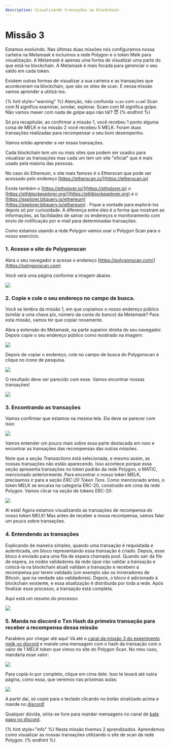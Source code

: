 ```yaml
---
description: Visualizando transações na blockchain
---
```


# Missão 3

Estamos evoluindo. Nas últimas duas missões nós configuramos nossa carteira na Metamask e incluimos a rede Polygon e o token Melk para visualização. A Metamask é apenas uma forma de visualizar uma parte do que está na blockchain. A Metamask é mais focada para gerenciar o seu saldo em cada token.

Existem outras formas de visualizar a sua carteira e as transações que aconteceram na blockchain, que são os sites de scan. E nessa missão vamos aprender a utilizá-los.

{% hint style="warning" %}
Atenção, não confunda `scan` com `scam`! Scan com N significa examinar, sondar, explorar. Scam com M significa golpe. Não vamos mexer com nada de golpe aqui não tá!? :innocent:
{% endhint %}

Só pra recapitular, ao confirmar a missão 1, você recebeu 1 ponto alguma coisa de MELK e na missão 2 você recebeu 5 MELK. Foram duas transações realizadas para recompensar o seu bom desempenho.

Vamos então aprender a ver essas transações.

Cada blockchain tem um ou mais sites que podem ser usados para visualizar as transações mas cada um tem um site "oficial" que é mais usado pela maioria das pessoas.

No caso do Ethereum, o site mais famoso é o Etherscan que pode ser acessado pelo endereço [https://etherscan.io/](https://etherscan.io)

Existe também o [https://ethplorer.io/](https://ethplorer.io) o [https://ethblockexplorer.org/](https://ethblockexplorer.org) e o [https://explorer.bitquery.io/ethereum](https://explorer.bitquery.io/ethereum) . Fique a vontade para explorá-los depois só por curiosidade. A diferença entre eles é a forma que mostram as informações, as facilidades de salvar os endereços e monitoramento com envio de notificação por e-mail para determinadas transações.

Como estamos usando a rede Polygon vamos usar o Polygon Scan para o nosso exercício.

### 1. Acesse o site do Polygonscan

Abra o seu navegador e acesse o endereço [https://polygonscan.com/](https://polygonscan.com)

Você verá uma página conforme a imagem abaixo.

![](<../.gitbook/assets/image (9).png>)

### 2. Copie e cole o seu endereço no campo de busca.

Você se lembra da missão 1, em que copiamos o nosso endereço público (similar a uma chave pix, número da conta do banco) da Metamask? Para esta missão, vamos ter que copiar novamente.&#x20;

Abra a extensão do Metamask, na parte superior direita do seu navegador. Depois copie o seu endereço público como mostrado na imagem:

![](<../.gitbook/assets/image (11).png>)

Depois de copiar o endereço, cole no campo de busca do Polygonscan e clique no ícone de pesquisa.

![](../.gitbook/assets/image.png)

O resultado deve ser parecido com esse. Vamos encontrar nossas transações!

![](<../.gitbook/assets/image (22).png>)

### 3. Encontrando as transações

Vamos confirmar que estamos na mesma tela. Ela deve se parecer com isso:

![](../.gitbook/assets/img.png)

Vamos entender um pouco mais sobre essa parte destacada em roxo e encontrar as transações das recompensas das outras missões.

Note que a seção _Transactions_ está selecionada, e mesmo assim, as nossas transações não estão aparecendo. Isso acontece porque essa seção apresenta transações no token padrão da rede Polygon, o MATIC, mencionado anteriormente. Para encontrar o nosso token MELK, precisamos ir para a seção _ERC-20 Token Txns_. Como mencionado antes, o token MELK se encaixa na categoria ERC-20, construído em cima da rede Polygon. Vamos clicar na seção de tokens ERC-20:

![](../.gitbook/assets/img2.png)

Aí está! Agora estamos visualizando as transações de recompensa do nosso token MELK! Mas antes de receber a nossa recompensa, vamos falar um pouco sobre transações.

### 4. Entendendo as transações

Explicando de maneira simples, quando uma transação é requisitada e autenticada, um bloco representando essa transação é criado. Depois, esse bloco é enviado para uma fila de espera chamada pool. Quando sair da file de espera, os nodes validadores da rede (que irão validar a transação e colocá-la na blockchain atual) validam a transação e recebem a recompensa por terem validado (um exemplo são os mineradores de Bitcoin, que na verdade são validadores). Depois, o bloco é adicionado à blockchain existente, e essa atualização é distribuída por toda a rede. Após finalizar esse processo, a transação está completa.

Aqui está um resumo do processo:

![](<../.gitbook/assets/image (12).png>)

### 5. Manda no discord o Txn Hash da primeira transação para receber a recompensa dessa missão

Parabéns por chegar até aqui! Vá até o [canal da missão 3 do experimento melk no discord](https://discord.com/invite/uDyHmwBw6E) e mande uma mensagem com o hash da transação com o valor de 1 MELK token que vimos no site do Polygon Scan. No meu caso, mandaria esse valor:

![](<../.gitbook/assets/image (20).png>)

Para copiá-lo por completo, clique em cima dele. Isso te levará até outra página, como essa, que veremos nas próximas aulas:

![](<../.gitbook/assets/image (13).png>)

A partir daí, só copie para o teclado clicando no botão sinalizado acima e mande no [discord!](https://discord.com/invite/uDyHmwBw6E)

Qualquer dúvida, sinta-se livre para mandar mensagens no canal de [bate papo no discord](https://discord.com/channels/898706705779687435/932249635496525834).

{% hint style="info" %}
Nesta missão tivemos 2 aprendizados. Aprendemos como visualizar as nossas transações utilizando o site de scan da rede Polygon.
{% endhint %}















